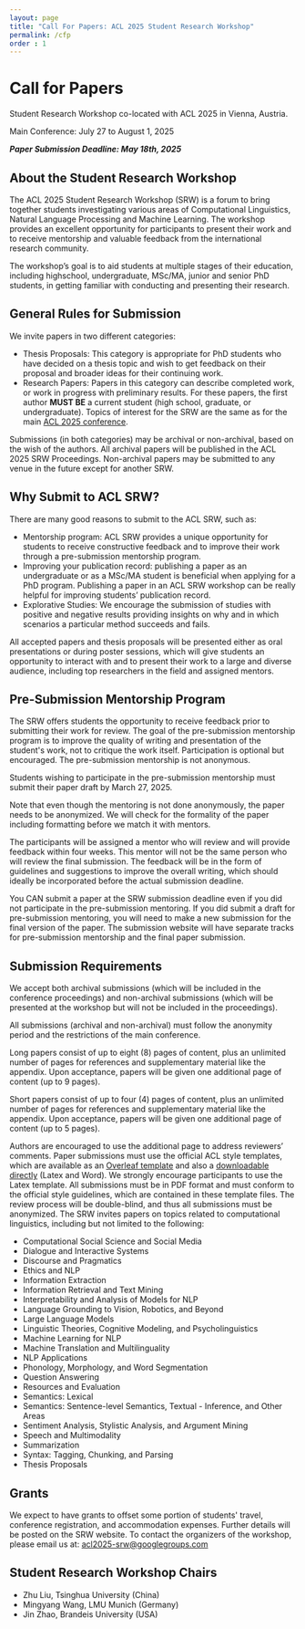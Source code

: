```yaml
---
layout: page
title: "Call For Papers: ACL 2025 Student Research Workshop"
permalink: /cfp
order : 1
---
```


# Call for Papers
Student Research Workshop co-located with ACL 2025 in Vienna, Austria.

Main Conference: July 27 to August 1, 2025

***Paper Submission Deadline: May 18th, 2025***

<!-- Submission link for the workshop is now available [here](https://softconf.com/acl2023/srw-submissions) -->

## About the Student Research Workshop
The ACL 2025 Student Research Workshop (SRW) is a forum to bring together students investigating various areas of Computational Linguistics, Natural Language Processing and Machine Learning. The workshop provides an excellent opportunity for participants to present their work and to receive mentorship and valuable feedback from the international research community.

The workshop’s goal is to aid students at multiple stages of their education, including highschool, undergraduate, MSc/MA, junior and senior PhD students, in getting familiar with conducting and presenting their research.

## General Rules for Submission
We invite papers in two different categories:

- Thesis Proposals: This category is appropriate for PhD students who have decided on a thesis topic and wish to get feedback on their proposal and broader ideas for their continuing work.
- Research Papers: Papers in this category can describe completed work, or work in progress with preliminary results. For these papers, the first author **MUST BE** a current student (high school, graduate, or undergraduate). Topics of interest for the SRW are the same as for the main <a href="https://2025.aclweb.org/calls/main_conference_papers/">ACL 2025 conference</a>.

Submissions (in both categories) may be archival or non-archival, based on the wish of the authors. All archival papers will be published in the ACL 2025 SRW Proceedings. Non-archival papers may be submitted to any venue in the future except for another SRW.

## Why Submit to ACL SRW?
There are many good reasons to submit to the ACL SRW, such as:
- Mentorship program: ACL SRW provides a unique opportunity for students to receive constructive feedback and to improve their work through a pre-submission mentorship program.
- Improving your publication record: publishing a paper as an undergraduate or as a MSc/MA student is beneficial when applying for a PhD program. Publishing a paper in an ACL SRW workshop can be really helpful for improving students’ publication record.
- Explorative Studies: We encourage the submission of studies with positive and negative results providing insights on why and in which scenarios a particular method succeeds and fails.

All accepted papers and thesis proposals will be presented either as oral presentations or during poster sessions, which will give students an opportunity to interact with and to present their work to a large and diverse audience, including top researchers in the field and assigned mentors.

## Pre-Submission Mentorship Program
The SRW offers students the opportunity to receive feedback prior to submitting their work for review. The goal of the pre-submission mentorship program is to improve the quality of writing and presentation of the student's work, not to critique the work itself. Participation is optional but encouraged. The pre-submission mentorship is not anonymous.

Students wishing to participate in the pre-submission mentorship must submit their paper draft by March 27, 2025.

Note that even though the mentoring is not done anonymously, the paper needs to be anonymized. We will check for the formality of the paper including formatting before we match it with mentors.

The participants will be assigned a mentor who will review and will provide feedback within four weeks. This mentor will not be the same person who will review the final submission. The feedback will be in the form of guidelines and suggestions to improve the overall writing, which should ideally be incorporated before the actual submission deadline.

You CAN submit a paper at the SRW submission deadline even if you did not participate in the pre-submission mentoring. If you did submit a draft for pre-submission mentoring, you will need to make a new submission for the final version of the paper. The submission website will have separate tracks for pre-submission mentorship and the final paper submission.


<!-- ## Important Dates
Pre-submission mentoring deadline: March 10, 2023
Pre-submission feedback: April 26, 2023
Paper submission deadline: May 5, 2023
Review deadline: May 20, 2023
Acceptance notifications: May 30 2023
Camera-ready deadline: June 6, 2023
ACL 2023 conference dates: July 10-12, 2023
All deadlines are 11:59PM UTC-12:00 ("anywhere on Earth"). -->

## Submission Requirements
We accept both archival submissions (which will be included in the conference proceedings) and non-archival submissions (which will be presented at the workshop but will not be included in the proceedings).

All submissions (archival and non-archival) must follow the anonymity period and the restrictions of the main conference.

Long papers consist of up to eight (8) pages of content, plus an unlimited number of pages for references and supplementary material like the appendix. Upon acceptance, papers will be given one additional page of content (up to 9 pages).

Short papers consist of up to four (4) pages of content, plus an unlimited number of pages for references and supplementary material like the appendix. Upon acceptance, papers will be given one additional page of content (up to 5 pages).

Authors are encouraged to use the additional page to address reviewers’ comments.
Paper submissions must use the official ACL style templates, which are available as an <a href="https://www.overleaf.com/read/crtcwgxzjskr">Overleaf template</a> and also a <a href="https://github.com/acl-org/ACLPUB/tree/master/templates">downloadable directly</a> (Latex and Word). We strongly encourage participants to use the Latex template. All submissions must be in PDF format and must conform to the official style guidelines, which are contained in these template files. The review process will be double-blind, and thus all submissions must be anonymized.
The SRW invites papers on topics related to computational linguistics, including but not limited to the following:
- Computational Social Science and Social Media
- Dialogue and Interactive Systems
- Discourse and Pragmatics
- Ethics and NLP
- Information Extraction
- Information Retrieval and Text Mining
- Interpretability and Analysis of Models for NLP
- Language Grounding to Vision, Robotics, and Beyond
- Large Language Models
- Linguistic Theories, Cognitive Modeling, and Psycholinguistics
- Machine Learning for NLP
- Machine Translation and Multilinguality
- NLP Applications
- Phonology, Morphology, and Word Segmentation
- Question Answering
- Resources and Evaluation
- Semantics: Lexical
- Semantics: Sentence-level Semantics, Textual - Inference, and Other Areas
- Sentiment Analysis, Stylistic Analysis, and Argument Mining
- Speech and Multimodality
- Summarization
- Syntax: Tagging, Chunking, and Parsing
- Thesis Proposals

## Grants
We expect to have grants to offset some portion of students' travel, conference registration, and accommodation expenses. Further details will be posted on the SRW website.
To contact the organizers of the workshop, please email us at: [acl2025-srw@googlegroups.com](mailto:acl2025-srw@googlegroups.com)

## Student Research Workshop Chairs
- Zhu Liu, Tsinghua University (China)
- Mingyang Wang, LMU Munich (Germany)
- Jin Zhao, Brandeis University (USA)





